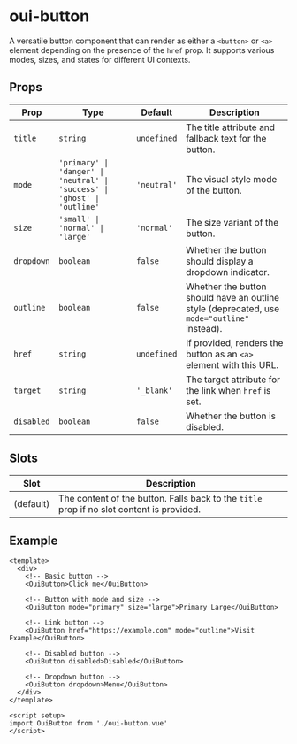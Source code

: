 # oui-button

A versatile button component that can render as either a `<button>` or `<a>` element depending on the presence of the `href` prop. It supports various modes, sizes, and states for different UI contexts.

## Props

| Prop | Type | Default | Description |
|------|------|---------|-------------|
| `title` | `string` | `undefined` | The title attribute and fallback text for the button. |
| `mode` | `'primary' \| 'danger' \| 'neutral' \| 'success' \| 'ghost' \| 'outline'` | `'neutral'` | The visual style mode of the button. |
| `size` | `'small' \| 'normal' \| 'large'` | `'normal'` | The size variant of the button. |
| `dropdown` | `boolean` | `false` | Whether the button should display a dropdown indicator. |
| `outline` | `boolean` | `false` | Whether the button should have an outline style (deprecated, use `mode="outline"` instead). |
| `href` | `string` | `undefined` | If provided, renders the button as an `<a>` element with this URL. |
| `target` | `string` | `'_blank'` | The target attribute for the link when `href` is set. |
| `disabled` | `boolean` | `false` | Whether the button is disabled. |

## Slots

| Slot | Description |
|------|-------------|
| (default) | The content of the button. Falls back to the `title` prop if no slot content is provided. |

## Example

```vue
<template>
  <div>
    <!-- Basic button -->
    <OuiButton>Click me</OuiButton>

    <!-- Button with mode and size -->
    <OuiButton mode="primary" size="large">Primary Large</OuiButton>

    <!-- Link button -->
    <OuiButton href="https://example.com" mode="outline">Visit Example</OuiButton>

    <!-- Disabled button -->
    <OuiButton disabled>Disabled</OuiButton>

    <!-- Dropdown button -->
    <OuiButton dropdown>Menu</OuiButton>
  </div>
</template>

<script setup>
import OuiButton from './oui-button.vue'
</script>
```